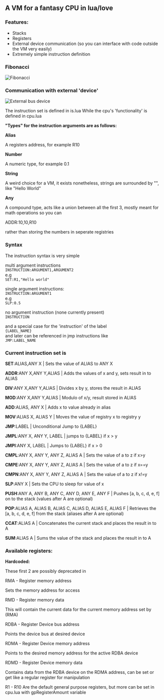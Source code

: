 ## A VM for a fantasy CPU in lua/love

### Features:
- Stacks
- Registers
- External device communication (so you can interface with code outside the VM very easily)
- Extremely simple instruction definition

### Fibonacci

![Fibonacci](https://j.gifs.com/vQgpnM.gif)

### Communication with external 'device'

![External bus device](https://j.gifs.com/A6nYRp.gif)

The instruction set is defined in is.lua
While the cpu's 'functionality' is defined in cpu.lua

**"Types" for the instruction arguments are as follows:**

**Alias** 

A registers address, for example R10

**Number**

 A numeric type, for example 0.1

**String**

A weird choice for a VM, it exists nonetheless, strings are surrounded by "", like "Hello World"

**Any** 

A compound type, acts like a union between all the first 3, mostly meant for math operations so you can 

ADDR:10,10,R10

rather than storing the numbers in seperate registries

### Syntax

The instruction syntax is very simple

multi argument instructions    
```INSTRUCTION:ARGUMENT1,ARGUMENT2```    
e.g    
```SET:R1,"Hello world"```    


single argument instructions:    
```INSTRUCTION:ARGUMENT1```    
e.g    
```SLP:0.5```   


no argument instruction (none currently present)    
```INSTRUCTION```    

and a special case for the 'instruction' of the label    
```{LABEL_NAME}```    
and later can be referenced in jmp instructions like    
```JMP:LABEL_NAME```    


### Current instruction set is

**SET**:ALIAS,ANY X | Sets the value of ALIAS to ANY X

**ADDR**:ANY X,ANY Y,ALIAS | Adds the values of x and y, sets result in to ALIAS

**DIV**:ANY X,ANY Y,ALIAS | Divides x by y, stores the result in ALIAS

**MOD**:ANY X,ANY Y,ALIAS | Modulo of x/y, result stored in ALIAS

**ADD**:ALIAS, ANY X | Adds x to value already in alias

**MOV**:ALIAS X, ALIAS Y | Moves the value of registry x to registry y

**JMP**:LABEL | Unconditional Jump to {LABEL}

**JMPL**:ANY X, ANY Y, LABEL | jumps to {LABEL} if x > y

**JMPI**:ANY X, LABEL | Jumps to {LABEL} if x > 0

**CMPL**:ANY X, ANY Y, ANY Z, ALIAS A | Sets the value of a to z if x>y

**CMPE**:ANY X, ANY Y, ANY Z, ALIAS A | Sets the value of a to z if x==y

**CMPN**:ANY X, ANY Y, ANY Z, ALIAS A | Sets the value of a to z if x!=y

**SLP**:ANY X | Sets the CPU to sleep for value of x

**PUSH**:ANY A, ANY B, ANY C, ANY D, ANY E, ANY F | Pushes [a, b, c, d, e, f] on to the stack (values after A are optional)

**POP**:ALIAS A, ALIAS B, ALIAS C, ALIAS D, ALIAS E, ALIAS F | Retrieves the [a, b, c, d, e, f] from the stack (aliases after A are optional)

**CCAT**:ALIAS A | Concatenates the current stack and places the result in to A

**SUM**:ALIAS A | Sums the value of the stack and places the result in to A


### Available registers:

**Hardcoded:**

These first 2 are possibly deprecated in 

RMA - Register memory address

Sets the memory address for access

RMD - Register memory data

This will contain the current data for the current memory address set by (RMA)


RDBA - Register Device bus address

Points the device bus at desired device

RDMA - Register Device memory address

Points to the desired memory address for the active RDBA device

RDMD - Register Device memory data

Contains data from the RDBA device on the RDMA address, can be set or get like a regular register for manipulation


R1 - R10 Are the default general purpose registers, but more can be set in cpu.lua with gpRegisterAmount variable
